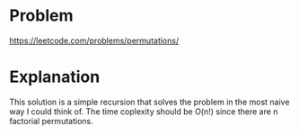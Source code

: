 # Problem

https://leetcode.com/problems/permutations/

# Explanation

This solution is a simple recursion that solves the problem in the most naive way I could think of. The time coplexity should be O(n!) since there are n factorial permutations.

